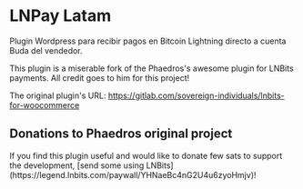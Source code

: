 # LNPay Latam
Plugin Wordpress para recibir pagos en Bitcoin Lightning directo a cuenta Buda del vendedor.

This plugin is a miserable fork of the Phaedros's awesome plugin for LNBits payments. All credit goes to him for this project!

The original plugin's URL: <a href="https://gitlab.com/sovereign-individuals/lnbits-for-woocommerce" target="_blank">https://gitlab.com/sovereign-individuals/lnbits-for-woocommerce</a>




<h2>Donations to Phaedros original project</h2>
If you find this plugin useful and would like to donate few sats to support the development, [send some using LNBits]
(https://legend.lnbits.com/paywall/YHNaeBc4nG2U4u6zyoHmjv)!


